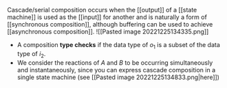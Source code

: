 Cascade/serial composition occurs when the [[output]] of a [[state machine]] is used as the [[input]] for another and is naturally a form of [[synchronous composition]], although buffering can be used to achieve [[asynchronous composition]].
![[Pasted image 20221225134335.png]]
* A composition **type checks** if the data type of $o_1$ is a subset of the data type of $i_2$.
* We consider the reactions of $A$ and $B$ to be occurring simultaneously and instantaneously, since you can express cascade composition in a single state machine (see [[Pasted image 20221225134833.png|here]])